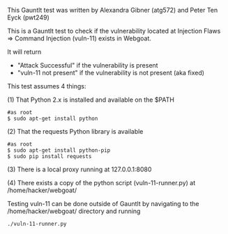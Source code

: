 This Gauntlt test was written by Alexandra Gibner (atg572) and Peter Ten Eyck (pwt249)

This is a Gauntlt test to check if the vulnerability located at Injection Flaws => Command Injection (vuln-11) exists in Webgoat.

It will return 
- "Attack Successful" if the vulnerability is present
- "vuln-11 not present" if the vulnerability is not present (aka fixed)

This test assumes 4 things:

(1) That Python 2.x is installed and available on the $PATH
```
#as root
$ sudo apt-get install python
```
(2) That the requests Python library is available
```
#as root
$ sudo apt-get install python-pip
$ sudo pip install requests
```
(3) There is a local proxy running at 127.0.0.1:8080

(4) There exists a copy of the python script (vuln-11-runner.py) at /home/hacker/webgoat/ 

Testing vuln-11 can be done outside of Gauntlt by navigating to the /home/hacker/webgoat/ directory and running 
```
./vuln-11-runner.py
```
